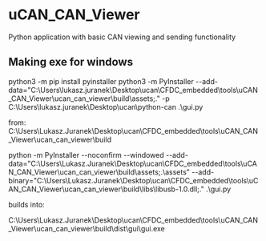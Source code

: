 # uCAN_CAN_Viewer 

Python application with basic CAN viewing and sending functionality 

## Making exe for windows 
python3 -m pip install pyinstaller
python3 -m PyInstaller --add-data="C:\Users\lukasz.juranek\Desktop\ucan\CFDC_embedded\tools\uCAN_CAN_Viewer\ucan_can_viewer\build\assets;."  -p C:\Users\lukasz.juranek\Desktop\ucan\python-can .\gui.py


from:
C:\Users\Lukasz.Juranek\Desktop\ucan\CFDC_embedded\tools\uCAN_CAN_Viewer\ucan_can_viewer\build

python -m PyInstaller --noconfirm --windowed --add-data="C:\Users\Lukasz.Juranek\Desktop\ucan\CFDC_embedded\tools\uCAN_CAN_Viewer\ucan_can_viewer\build\assets;.\assets" --add-binary="C:\Users\Lukasz.Juranek\Desktop\ucan\CFDC_embedded\tools\uCAN_CAN_Viewer\ucan_can_viewer\build\libs\libusb-1.0.dll;." .\gui.py

builds into:

C:\Users\Lukasz.Juranek\Desktop\ucan\CFDC_embedded\tools\uCAN_CAN_Viewer\ucan_can_viewer\build\dist\gui\gui.exe
